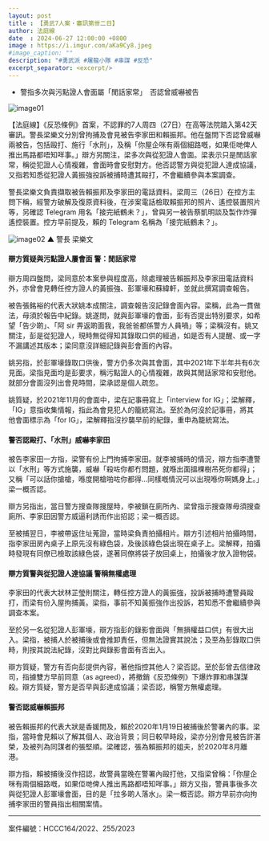 ```yaml
---
layout: post
title : 【勇武7人案・審訊第卌二日】
author: 法庭線
date  : 2024-06-27 12:00:00 +0800
image : https://i.imgur.com/aKa9Cy8.jpeg
#image_caption: ""
description: "#勇武派 #屠龍小隊 #串謀 #反恐"
excerpt_separator: <excerpt/>
---
```


- 警指多次與污點證人會面屬「閒話家常」　否認曾威嚇被告

<excerpt/>

![image01](https://i.imgur.com/zKwYR5G.png)

【法庭線】《反恐條例》首案，不認罪的7人周四（27日）在高等法院踏入第42天審訊。警長梁樂文分別曾拘捕及會見被告李家田和賴振邦。他在盤問下否認曾威嚇兩被告，包括毆打、施行「水刑」，及稱「你屋企咪有兩個細路嘅，如果佢哋俾人推出馬路都唔知咩事。」辯方另關注，梁多次與從犯證人會面。梁表示只是閒話家常，稱從犯證人心情複雜，會面時會安慰對方。他否認警方與從犯證人達成協議，又指若知悉從犯證人黃振強投訴被捕時遭其毆打，不會繼續參與本案調查。

警長梁樂文負責擷取被告賴振邦及李家田的電話資料。梁周三（26日）在控方主問下稱，經警方破解及復原資料後，在涉案電話檢取賴振邦的照片、遙控裝置照片等，另確認 Telegram 用名「接完紙鶴未？」，曾與另一被告蔡凱明談及製作炸彈遙控裝置。控方早前提及，賴的 Telegram 名稱為「接完紙鶴未？」。

![image02](https://i.imgur.com/INyl5xS.png)
▲ 警長 梁樂文

#### 辯方質疑與污點證人屢會面 警：閒話家常

辯方周四盤問，梁同意於本案參與程度高，除處理被告賴振邦及李家田電話資料外，亦曾會見轉任控方證人的黃振強、彭軍壕和蘇緯軒，並就此撰寫調查報告。

被告張銘裕的代表大狀姚本成關注，調查報告沒記錄會面內容。梁稱，此為一貫做法，毋須於報告中紀錄。姚遂問，就與彭軍壕的會面，彭有否提出特別要求，如希望「告少啲」、「阿 sir 畀返啲面我，我爸爸都係警方人員喎」等；梁稱沒有。姚又關注，彭是從犯證人，現時無從得知其錄取口供的經過，如是否有人提醒、或一字不漏講述其版本；梁同意沒詳細記錄與彭會面的內容。

姚另指，於彭軍壕錄取口供後，警方仍多次與其會面，其中2021年下半年共有6次見面。梁指見面均是彭要求，稱污點證人的心情複雜，故與其閒話家常和安慰他。就部分會面沒列出會見時間，梁承認是個人疏忽。

姚質疑，於2021年11月的會面中，梁在記事冊寫上「interview for IG」；梁解釋，「IG」意指收集情報，指此為會見犯人的籠統寫法。至於為何沒於記事冊，將其他會面標示為「for IG」，梁解釋指沒抄襲早前的紀錄，重申為籠統寫法。

#### 警否認毆打、「水刑」威嚇李家田

被告李家田一方指，梁警有份上門拘捕李家田。就李被捕時的情況，辯方指李遭警以「水刑」等方式施襲，威嚇「殺咗你都冇問題，就喺出面搵棵樹吊死你都得」；又稱「可以話你搶槍，喺度開槍啪咗你都得…同樣嘅情況可以出現喺你啊媽身上。」梁一概否認。

辯方另指出，當日警方搜查隊搜屋時，李被鎖在廁所內、梁曾指示搜查隊毋須搜查廁所、李家田因警方威逼利誘而作出招認；梁一概否認。

至被捕翌日，李被帶返住址蒐證，當時梁負責拍攝相片。辯方引述相片拍攝時間，指李家田房內桌子上原先沒有綠色袋，及後該綠色袋出現在桌子上。梁解釋，拍攝時發現有同僚已檢取該綠色袋，遂著同僚將袋子放回桌上，拍攝後才放入證物袋。

#### 辯方質警與從犯證人達協議 警稱無權處理

李家田的代表大狀林芷瑩則關注，轉任控方證人的黃振強，投訴被捕時遭警員毆打，而梁有份入屋拘捕黃。梁指，事前不知黃振強作出投訴，若知悉不會繼續參與調查本案。

至於另一名從犯證人彭軍壕，辯方指彭的錄影會面與「無損權益口供」有很大出入。梁指，被捕人於被捕後或會推卸責任，但無法證實其說法；及至為彭錄取口供時，則按其說法紀錄，沒對比與錄影會面有否出入。

辯方質疑，警方有否向彭提供內容，著他指控其他人？梁否認。至於彭曾去信律政司，指據雙方早前同意（as agreed），將撤銷《反恐條例》下爆炸罪和串謀謀殺。辯方質疑，警方是否早與彭達成協議；梁否認，稱警方無權處理。

#### 警否認威嚇賴振邦

被告賴振邦的代表大狀是香媛問及，賴於2020年1月19日被捕後於警署內的事。梁指，當時會見賴以了解其個人、政治背景；同日較早時段，梁亦分別會見被告許湛榮，及被列為同謀者的張堅順。梁確認，張為賴振邦的姐夫，於2020年8月離港。

辯方指，賴被捕後沒作招認，故警員當晚在警署內毆打他，又指梁曾稱：「你屋企咪有兩個細路嘅，如果佢哋俾人推出馬路都唔知咩事。」辯方又指，警員事後多次與從犯證人彭軍壕會面，目的是「拉多啲人落水」。梁一概否認。辯方早前亦向拘捕李家田的警員指出相關案情。

---

案件編號：HCCC164/2022、255/2023
